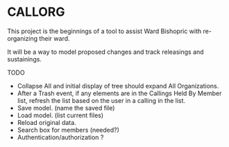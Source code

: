 # CALLORG

This project is the beginnings of a tool to
assist Ward Bishopric with re-organizing their ward.

It will be a way to model proposed changes
and track releasings and sustainings.

TODO
- Collapse All and initial display of tree should expand All Organizations.
- After a Trash event, if any elements are in the Callings Held By Member list, refresh the list
  based on the user in a calling in the list.
- Save model. (name the saved file)
- Load model. (list current files)
- Reload original data.
- Search box for members (needed?)
- Authentication/authorization ?

